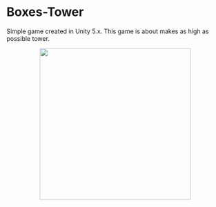 # Boxes-Tower
Simple game created in Unity 5.x. This game is about makes as high as possible tower.

<p align="center">
  <img src="https://imgur.com/a/0nYnU" width="350"/>
</p>